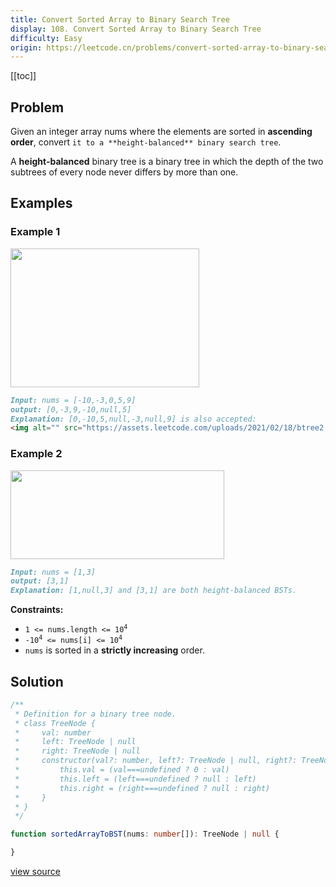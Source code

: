 ```yaml
---
title: Convert Sorted Array to Binary Search Tree
display: 108. Convert Sorted Array to Binary Search Tree
difficulty: Easy
origin: https://leetcode.cn/problems/convert-sorted-array-to-binary-search-tree
---
```


[[toc]]

## Problem

Given an integer array nums where the elements are sorted in **ascending order**, convert `it to a **height-balanced** binary search tree`.

A **height-balanced** binary tree is a binary tree in which the depth of the two subtrees of every node never differs by more than one.

## Examples

### Example 1

<img alt="" src="https://assets.leetcode.com/uploads/2021/02/18/btree1.jpg" style="width: 302px; height: 222px;" />

```md
Input: nums = [-10,-3,0,5,9]
output: [0,-3,9,-10,null,5]
Explanation: [0,-10,5,null,-3,null,9] is also accepted:
<img alt="" src="https://assets.leetcode.com/uploads/2021/02/18/btree2.jpg" style="width: 302px; height: 222px;" />

```

### Example 2

<img alt="" src="https://assets.leetcode.com/uploads/2021/02/18/btree.jpg" style="width: 342px; height: 142px;" />

```md
Input: nums = [1,3]
output: [3,1]
Explanation: [1,null,3] and [3,1] are both height-balanced BSTs.
```

**Constraints:**

- <code>1 &lt;= nums.length &lt;= 10<sup>4</sup></code>
- <code>-10<sup>4</sup> &lt;= nums[i] &lt;= 10<sup>4</sup></code>
- <code>nums</code> is sorted in a **strictly increasing** order.

## Solution

```ts
/**
 * Definition for a binary tree node.
 * class TreeNode {
 *     val: number
 *     left: TreeNode | null
 *     right: TreeNode | null
 *     constructor(val?: number, left?: TreeNode | null, right?: TreeNode | null) {
 *         this.val = (val===undefined ? 0 : val)
 *         this.left = (left===undefined ? null : left)
 *         this.right = (right===undefined ? null : right)
 *     }
 * }
 */

function sortedArrayToBST(nums: number[]): TreeNode | null {

}
```

[view source](https://leetcode.cn/problems/convert-sorted-array-to-binary-search-tree)

